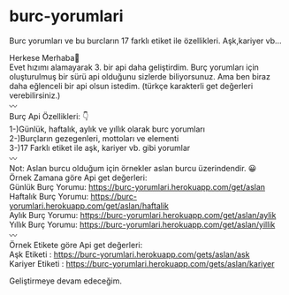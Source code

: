 <h1 id="burc-yorumlari">burc-yorumlari</h1>
<p>Burc yorumları ve bu burcların 17 farklı etiket ile özellikleri. Aşk,kariyer vb…</p>
<p>Herkese Merhaba👋<br>
Evet hızımı alamayarak 3. bir api daha geliştirdim. Burç yorumları için oluşturulmuş bir sürü api olduğunu sizlerde biliyorsunuz. Ama ben biraz daha eğlenceli bir api olsun istedim. (türkçe karakterli get değerleri verebilirsiniz.)<br>
〰️<br>
Burç Api Özellikleri: 👇<br>
1-)Günlük, haftalık, aylık ve yıllık olarak burc yorumları<br>
2-)Burçların gezegenleri, mottoları ve elementi<br>
3-)17 Farklı etiket ile aşk, kariyer vb. gibi yorumlar<br>
〰️<br>
Not: Aslan burcu olduğum için örnekler aslan burcu üzerindendir. 😀<br>
Örnek Zamana göre Api get değerleri:<br>
Günlük Burç Yorumu: <a href="https://burc-yorumlari.herokuapp.com/get/aslan">https://burc-yorumlari.herokuapp.com/get/aslan</a><br>
Haftalık Burç Yorumu: <a href="https://burc-yorumlari.herokuapp.com/get/aslan/haftalik">https://burc-yorumlari.herokuapp.com/get/aslan/haftalik</a><br>
Aylık Burç Yorumu: <a href="https://burc-yorumlari.herokuapp.com/get/aslan/aylik">https://burc-yorumlari.herokuapp.com/get/aslan/aylik</a><br>
Yıllık Burç Yorumu: <a href="https://burc-yorumlari.herokuapp.com/get/aslan/yillik">https://burc-yorumlari.herokuapp.com/get/aslan/yillik</a><br>
〰️<br>
Örnek Etikete göre Api get değerleri:<br>
Aşk Etiketi : <a href="https://burc-yorumlari.herokuapp.com/gets/aslan/ask">https://burc-yorumlari.herokuapp.com/gets/aslan/ask</a><br>
Kariyer Etiketi : <a href="https://burc-yorumlari.herokuapp.com/gets/aslan/kariyer">https://burc-yorumlari.herokuapp.com/gets/aslan/kariyer</a></p>
<p>Geliştirmeye devam edeceğim.</p>
